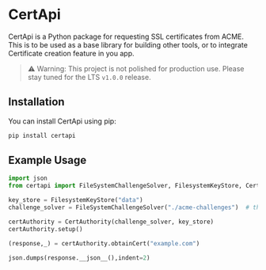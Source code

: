 # CertApi

CertApi is a Python package for requesting SSL certificates from ACME.
This is to be used as a base library for building other tools, or to integrate Certificate creation feature in you app.

> ⚠️ Warning: This project is not polished for production use. Please stay tuned for the LTS `v1.0.0` release.

## Installation

You can install CertApi using pip:

```bash
pip install certapi
```

## Example Usage

```python
import json
from certapi import FileSystemChallengeSolver, FilesystemKeyStore, CertAuthority

key_store = FilesystemKeyStore("data")
challenge_solver = FileSystemChallengeSolver("./acme-challenges")  # this should be where your web server hosts the .well-known/

certAuthority = CertAuthority(challenge_solver, key_store)
certAuthority.setup()

(response,_) = certAuthority.obtainCert("example.com")

json.dumps(response.__json__(),indent=2)

```
